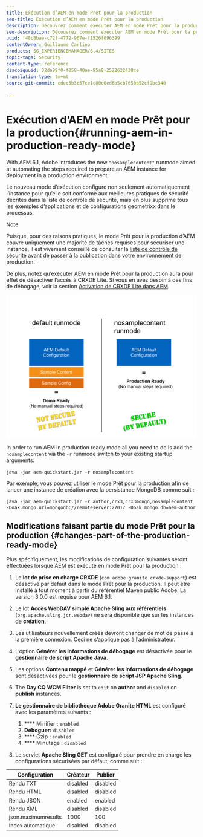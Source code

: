 ```yaml
---
title: Exécution d’AEM en mode Prêt pour la production
seo-title: Exécution d’AEM en mode Prêt pour la production
description: Découvrez comment exécuter AEM en mode Prêt pour la production.
seo-description: Découvrez comment exécuter AEM en mode Prêt pour la production.
uuid: f48c8bae-c72f-4772-967e-f1526f096399
contentOwner: Guillaume Carlino
products: SG_EXPERIENCEMANAGER/6.4/SITES
topic-tags: Security
content-type: reference
discoiquuid: 32da99f0-f058-40ae-95a8-2522622438ce
translation-type: tm+mt
source-git-commit: cdec5b3c57ce1c80c0ed6b5cb7650b52cf9bc340

---
```



# Exécution d’AEM en mode Prêt pour la production{#running-aem-in-production-ready-mode}

With AEM 6.1, Adobe introduces the new `"nosamplecontent"` runmode aimed at automating the steps required to prepare an AEM instance for deployment in a production environment.

Le nouveau mode d’exécution configure non seulement automatiquement l’instance pour qu’elle soit conforme aux meilleures pratiques de sécurité décrites dans la liste de contrôle de sécurité, mais en plus supprime tous les exemples d’applications et de configurations geometrixx dans le processus.

>[!NOTE]
>
>Puisque, pour des raisons pratiques, le mode Prêt pour la production d’AEM couvre uniquement une majorité de tâches requises pour sécuriser une instance, il est vivement conseillé de consulter la [liste de contrôle de sécurité](/help/sites-administering/security-checklist.md) avant de passer à la publication dans votre environnement de production.
>
>De plus, notez qu’exécuter AEM en mode Prêt pour la production aura pour effet de désactiver l’accès à CRXDE Lite. Si vous en avez besoin à des fins de débogage, voir la section [Activation de CRXDE Lite dans AEM](/help/sites-administering/enabling-crxde-lite.md).

![chlimage_1-83](assets/chlimage_1-83.png)

In order to run AEM in production ready mode all you need to do is add the `nosamplecontent` via the `-r` runmode switch to your existing startup arguments:

```shell
java -jar aem-quickstart.jar -r nosamplecontent
```

Par exemple, vous pouvez utiliser le mode Prêt pour la production afin de lancer une instance de création avec la persistance MongoDB comme suit :

```shell
java -jar aem-quickstart.jar -r author,crx3,crx3mongo,nosamplecontent -Doak.mongo.uri=mongodb://remoteserver:27017 -Doak.mongo.db=aem-author
```

## Modifications faisant partie du mode Prêt pour la production {#changes-part-of-the-production-ready-mode}

Plus spécifiquement, les modifications de configuration suivantes seront effectuées lorsque AEM est exécuté en mode Prêt pour la production :

1. Le **lot de prise en charge CRXDE** (`com.adobe.granite.crxde-support`) est désactivé par défaut dans le mode Prêt pour la production. Il peut être installé à tout moment à partir du référentiel Maven public Adobe. La version 3.0.0 est requise pour AEM 6.1.

1. Le lot **Accès WebDAV simple Apache Sling aux référentiels** (`org.apache.sling.jcr.webdav`) ne sera disponible que sur les instances de **création**.

1. Les utilisateurs nouvellement créés devront changer de mot de passe à la première connexion. Ceci ne s’applique pas à l’administrateur.
1. L’option **Générer les informations de débogage** est désactivée pour le **gestionnaire de script Apache Java**.

1. Les options **Contenu mappé** et **Générer les informations de débogage** sont désactivées pour le **gestionnaire de script JSP Apache Sling**.

1. The **Day CQ WCM Filter** is set to `edit` on **author** and `disabled` on **publish** instances.

1. **Le gestionnaire de bibliothèque Adobe Granite HTML** est configuré avec les paramètres suivants :

   1. **** Minifier : `enabled`
   1. **Déboguer:** `disabled`
   1. **** Gzip : `enabled`
   1. **** Minutage : `disabled`

1. Le servlet **Apache Sling GET** est configuré pour prendre en charge les configurations sécurisées par défaut, comme suit :

| **Configuration** | **Créateur** | **Publier** |
|---|---|---|
| Rendu TXT | disabled | disabled |
| Rendu HTML | disabled | disabled |
| Rendu JSON | enabled | enabled |
| Rendu XML | disabled | disabled |
| json.maximumresults | 1000 | 100 |
| Index automatique | disabled | disabled |


